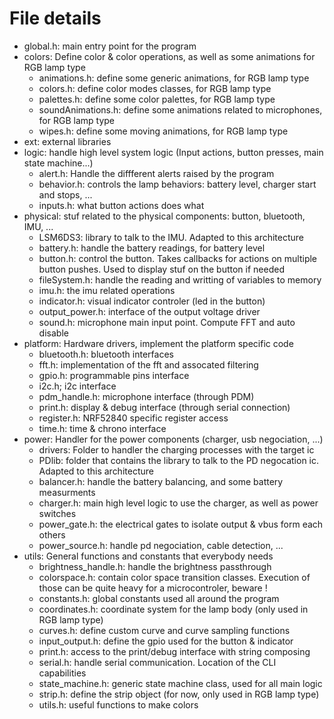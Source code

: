 # File details
- global.h: main entry point for the program
- colors: Define color & color operations, as well as some animations for RGB lamp type
    - animations.h: define some generic animations, for RGB lamp type
    - colors.h: define color modes classes, for RGB lamp type
    - palettes.h: define some color palettes, for RGB lamp type
    - soundAnimations.h: define some animations related to microphones, for RGB lamp type
    - wipes.h: define some moving animations, for RGB lamp type
- ext: external libraries
- logic: handle high level system logic (Input actions, button presses, main state machine...)
    - alert.h: Handle the diffferent alerts raised by the program
    - behavior.h: controls the lamp behaviors: battery level, charger start and stops, ...
    - inputs.h: what button actions does what
- physical: stuf related to the physical components: button, bluetooth, IMU, ...
    - LSM6DS3: library to talk to the IMU. Adapted to this architecture
    - battery.h: handle the battery readings, for battery level
    - button.h: control the button. Takes callbacks for actions on multiple button pushes. Used to display stuf on the button if needed
    - fileSystem.h: handle the reading and writting of variables to memory
    - imu.h: the imu related operations
    - indicator.h: visual indicator controler (led in the button)
    - output_power.h: interface of the output voltage driver
    - sound.h: microphone main input point. Compute FFT and auto disable
- platform: Hardware drivers, implement the platform specific code
    - bluetooth.h: bluetooth interfaces
    - fft.h: implementation of the fft and assocated filtering
    - gpio.h: programmable pins interface
    - i2c.h; i2c interface
    - pdm_handle.h: microphone interface (through PDM)
    - print.h: display & debug interface (through serial connection)
    - register.h: NRF52840 specific register access
    - time.h: time & chrono interface
- power: Handler for the power components (charger, usb negociation, ...)
    - drivers: Folder to handler the charging processes with the target ic
    - PDlib: folder that contains the library to talk to the PD negocation ic. Adapted to this architecture
    - balancer.h: handle the battery balancing, and some battery measurments
    - charger.h: main high level logic to use the charger, as well as power switches
    - power_gate.h: the electrical gates to isolate output & vbus form each others
    - power_source.h: handle pd negociation, cable detection, ...
- utils: General functions and constants that everybody needs
    - brightness_handle.h: handle the brightness passthrough
    - colorspace.h: contain color space transition classes. Execution of those can be quite heavy for a microcontroler, beware !
    - constants.h: global constants used all around the program
    - coordinates.h: coordinate system for the lamp body (only used in RGB lamp type)
    - curves.h: define custom curve and curve sampling functions
    - input_output.h: define the gpio used for the button & indicator
    - print.h: access to the print/debug interface with string composing
    - serial.h: handle serial communication. Location of the CLI capabilities
    - state_machine.h: generic state machine class, used for all main logic
    - strip.h: define the strip object (for now, only used in RGB lamp type)
    - utils.h: useful functions to make colors
